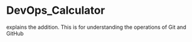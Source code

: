 # DevOps_Calculator
explains the addition. This is for understanding the operations of Git and GitHub

